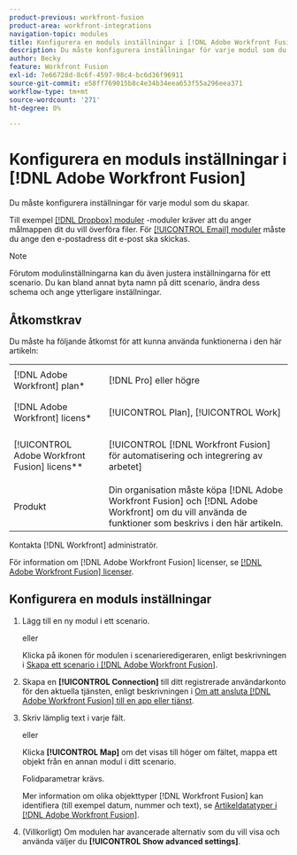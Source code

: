 ```yaml
---
product-previous: workfront-fusion
product-area: workfront-integrations
navigation-topic: modules
title: Konfigurera en moduls inställningar i [!DNL Adobe Workfront Fusion]
description: Du måste konfigurera inställningar för varje modul som du skapar.
author: Becky
feature: Workfront Fusion
exl-id: 7e66728d-8c6f-4597-98c4-bc6d36f96911
source-git-commit: e58ff769015b8c4e34b34eea653f55a296eea371
workflow-type: tm+mt
source-wordcount: '271'
ht-degree: 0%

---
```


# Konfigurera en moduls inställningar i [!DNL Adobe Workfront Fusion]

Du måste konfigurera inställningar för varje modul som du skapar.

Till exempel [[!DNL Dropbox] moduler](../../workfront-fusion/apps-and-their-modules/dropbox-modules.md) -moduler kräver att du anger målmappen dit du vill överföra filer. För [[!UICONTROL Email] moduler](../../workfront-fusion/apps-and-their-modules/email-modules.md) måste du ange den e-postadress dit e-post ska skickas.

>[!NOTE]
>
>Förutom modulinställningarna kan du även justera inställningarna för ett scenario. Du kan bland annat byta namn på ditt scenario, ändra dess schema och ange ytterligare inställningar.

## Åtkomstkrav

Du måste ha följande åtkomst för att kunna använda funktionerna i den här artikeln:

<table style="table-layout:auto">
 <col> 
 <col> 
 <tbody> 
  <tr> 
    <td role="rowheader">[!DNL Adobe Workfront] plan*</td> 
   <td> <p>[!DNL Pro] eller högre</p> </td> 
  </tr> 
  <tr data-mc-conditions=""> 
   <td role="rowheader">[!DNL Adobe Workfront] licens*</td> 
   <td> <p>[!UICONTROL Plan], [!UICONTROL Work]</p> </td> 
  </tr> 
  <tr> 
   <td role="rowheader">[!UICONTROL Adobe Workfront Fusion] licens**</td> 
   <td> <p>[!UICONTROL [!DNL Workfront Fusion] för automatisering och integrering av arbetet] </p>  </td> 
  </tr> 
  <tr> 
   <td role="rowheader">Produkt</td> 
   <td>Din organisation måste köpa [!DNL Adobe Workfront Fusion] och [!DNL Adobe Workfront] om du vill använda de funktioner som beskrivs i den här artikeln.</td> 
  </tr>  
 </tbody> 
</table>

Kontakta [!DNL Workfront] administratör.

För information om [!DNL Adobe Workfront Fusion] licenser, se [[!DNL Adobe Workfront Fusion] licenser](../../workfront-fusion/get-started/license-automation-vs-integration.md).

## Konfigurera en moduls inställningar

1. Lägg till en ny modul i ett scenario.

   eller

   Klicka på ikonen för modulen i scenarieredigeraren, enligt beskrivningen i [Skapa ett scenario i [!DNL Adobe Workfront Fusion]](../../workfront-fusion/scenarios/create-a-scenario.md).

1. Skapa en **[!UICONTROL Connection]** till ditt registrerade användarkonto för den aktuella tjänsten, enligt beskrivningen i [Om att ansluta [!DNL Adobe Workfront Fusion] till en app eller tjänst](../../workfront-fusion/connections/about-connecting-wf-fusion-to-app-or-service.md).
1. Skriv lämplig text i varje fält.

   eller

   Klicka **[!UICONTROL Map]** om det visas till höger om fältet, mappa ett objekt från en annan modul i ditt scenario.

   Folidparametrar krävs.

   Mer information om olika objekttyper [!DNL Workfront Fusion] kan identifiera (till exempel datum, nummer och text), se [Artikeldatatyper i [!DNL Adobe Workfront Fusion]](../../workfront-fusion/mapping/item-data-types.md).

1. (Villkorligt) Om modulen har avancerade alternativ som du vill visa och använda väljer du **[!UICONTROL Show advanced settings]**.
